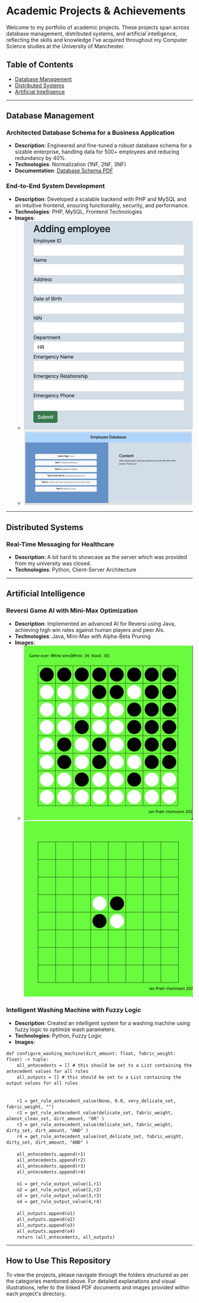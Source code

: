 # Academic Projects & Achievements

Welcome to my portfolio of academic projects. These projects span across database management, distributed systems, and artificial intelligence, reflecting the skills and knowledge I've acquired throughout my Computer Science studies at the University of Manchester.

## Table of Contents
- [Database Management](#database-management)
- [Distributed Systems](#distributed-systems)
- [Artificial Intelligence](#artificial-intelligence)

---

## Database Management
### Architected Database Schema for a Business Application
- **Description**: Engineered and fine-tuned a robust database schema for a sizable enterprise, handling data for 500+ employees and reducing redundancy by 40%.
- **Technologies**: Normalization (1NF, 2NF, 3NF)
- **Documentation**: [Database Schema PDF](resources/Conceptual_Model.pdf)

### End-to-End System Development
- **Description**: Developed a scalable backend with PHP and MySQL and an intuitive frontend, ensuring functionality, security, and performance.
- **Technologies**: PHP, MySQL, Frontend Technologies
- **Images**:
  - ![End-to-End Development Image 1](resources/adding_empl.png)
  - ![End-to-End Development Image 2](resources/database_index.png)

---

## Distributed Systems
### Real-Time Messaging for Healthcare
- **Description**: A bit hard to showcase as the server which was provided from my university was closed. 
- **Technologies**: Python, Client-Server Architecture


---

## Artificial Intelligence
### Reversi Game AI with Mini-Max Optimization
- **Description**: Implemented an advanced AI for Reversi using Java, achieving high win rates against human players and peer AIs.
- **Technologies**: Java, Mini-Max with Alpha-Beta Pruning
- **Images**:
  - ![Reversi AI Image 1](resources/reversi1.png) ![Reversi AI Image 2](resources/reversi2.png)

### Intelligent Washing Machine with Fuzzy Logic
- **Description**: Created an intelligent system for a washing machine using fuzzy logic to optimize wash parameters.
- **Technologies**: Python, Fuzzy Logic
- **Images**:
```
def configure_washing_machine(dirt_amount: float, fabric_weight: float) -> tuple:
    all_antecedents = [] # this should be set to a List containing the antecedent values for all rules
    all_outputs = [] # this should be set to a List containing the output values for all rules
 
 
    r1 = get_rule_antecedent_value(None, 0.0, very_delicate_set, fabric_weight, "")
    r2 = get_rule_antecedent_value(delicate_set, fabric_weight, almost_clean_set, dirt_amount, "OR" )
    r3 = get_rule_antecedent_value(delicate_set, fabric_weight, dirty_set, dirt_amount, "AND" )
    r4 = get_rule_antecedent_value(not_delicate_set, fabric_weight, dirty_set, dirt_amount, "AND" )
    
    all_antecedents.append(r1)
    all_antecedents.append(r2)
    all_antecedents.append(r3)
    all_antecedents.append(r4)
    
    o1 = get_rule_output_value(1,r1)
    o2 = get_rule_output_value(2,r2)
    o3 = get_rule_output_value(3,r3)
    o4 = get_rule_output_value(4,r4)
    
    all_outputs.append(o1)
    all_outputs.append(o2)
    all_outputs.append(o3)
    all_outputs.append(o4)
    return (all_antecedents, all_outputs)
```

---

## How to Use This Repository
To view the projects, please navigate through the folders structured as per the categories mentioned above. For detailed explanations and visual illustrations, refer to the linked PDF documents and images provided within each project's directory.